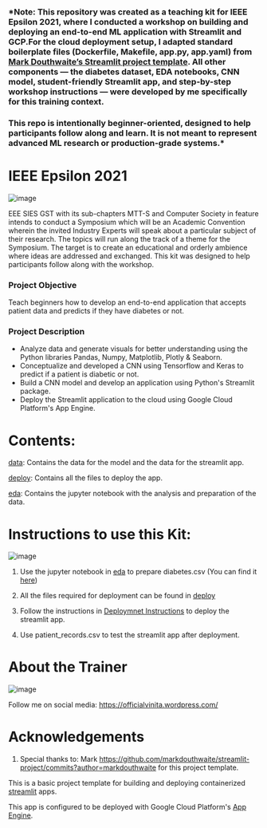 ### *Note: This repository was created as a **teaching kit** for IEEE Epsilon 2021, where I conducted a workshop on building and deploying an end-to-end ML application with Streamlit and GCP.For the cloud deployment setup, I adapted standard boilerplate files (Dockerfile, Makefile, app.py, app.yaml) from [Mark Douthwaite’s Streamlit project template](https://github.com/markdouthwaite/streamlit-project). All other components — the diabetes dataset, EDA notebooks, CNN model, student-friendly Streamlit app, and step-by-step workshop instructions — were developed by me specifically for this training context.  
### This repo is intentionally beginner-oriented, designed to help participants follow along and learn. It is not meant to represent advanced ML research or production-grade systems.*


# IEEE Epsilon 2021

![image](https://user-images.githubusercontent.com/17146805/113475152-7b9d3080-9491-11eb-9dff-bf140b9f494a.png)


EEE SIES GST with its sub-chapters MTT-S and Computer Society in feature intends to conduct a Symposium which will be an Academic Convention wherein the invited Industry Experts will speak about a particular subject of their research. The topics will run along the track of a theme for the Symposium. The target is to create an educational and orderly ambience where ideas are addressed and exchanged. This kit was designed to help participants follow along with the workshop.

### Project Objective 
Teach beginners how to develop an end-to-end application that accepts patient data and predicts if they have diabetes or not. 

### Project Description 
* Analyze data and generate visuals for better understanding using the Python libraries Pandas, Numpy, Matplotlib, Plotly & Seaborn. 
* Conceptualize and developed a CNN using Tensorflow and Keras to predict if a patient is diabetic or not. 
* Build a CNN model and develop an application using Python's Streamlit package. 
* Deploy the Streamlit application to the cloud using Google Cloud Platform's App Engine. 
 

#  Contents:

 [data](https://github.com/VinitaSilaparasetty/ieee_epsilon_2021/tree/master/data): Contains the data for the model and the data for the streamlit app.

 [deploy](https://github.com/VinitaSilaparasetty/ieee_epsilon_2021/tree/master/deploy): Contains all the files to deploy the app.

 [eda](https://github.com/VinitaSilaparasetty/ieee_epsilon_2021/tree/master/eda): Contains the jupyter notebook with the analysis and preparation of the data.


# Instructions to use this Kit:

![image](https://user-images.githubusercontent.com/17146805/113475203-be5f0880-9491-11eb-8cec-a67810719367.png)

1) Use the jupyter notebook in [eda](https://github.com/VinitaSilaparasetty/ieee_epsilon_2021/tree/master/eda) to prepare diabetes.csv (You can find it [here](https://github.com/VinitaSilaparasetty/ieee_epsilon_2021/tree/master/data))

2) All the files required for deployment can be found in [deploy](https://github.com/VinitaSilaparasetty/ieee_epsilon_2021/tree/master/deploy)

3) Follow the instructions in [Deploymnet Instructions](https://github.com/VinitaSilaparasetty/ieee_epsilon_2021/blob/master/Deployment%20Instructions.pdf) to deploy the streamlit app.

4) Use patient_records.csv to test the streamlit app after deployment.

# About the Trainer

![image](https://user-images.githubusercontent.com/17146805/113475176-9e2f4980-9491-11eb-832a-1e3431fe2dd8.png)

Follow me on social media: <https://officialvinita.wordpress.com/>


# Acknowledgements

1) Special thanks to: Mark https://github.com/markdouthwaite/streamlit-project/commits?author=markdouthwaite
for this project template.

This is a basic project template for building and deploying containerized [streamlit](https://docs.streamlit.io/en/stable/index.html) apps.

This app is configured to be deployed with Google Cloud Platform's [App Engine](https://cloud.google.com/appengine).

